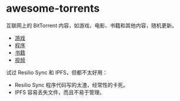# awesome-torrents

互联网上的 BitTorrent 内容，如游戏、电影、书籍和其他内容，随机更新。

- [游戏](./games.md)
- [程序](./programs.md)
- [书籍](./books.md)
- [视频](./videos.md)

试过 Resilio Sync 和 IPFS，但都不太好用：

- Resilio Sync 程序代码写的太渣，经常性的卡死。
- IPFS 容易丢失文件，而且不易于管理。
